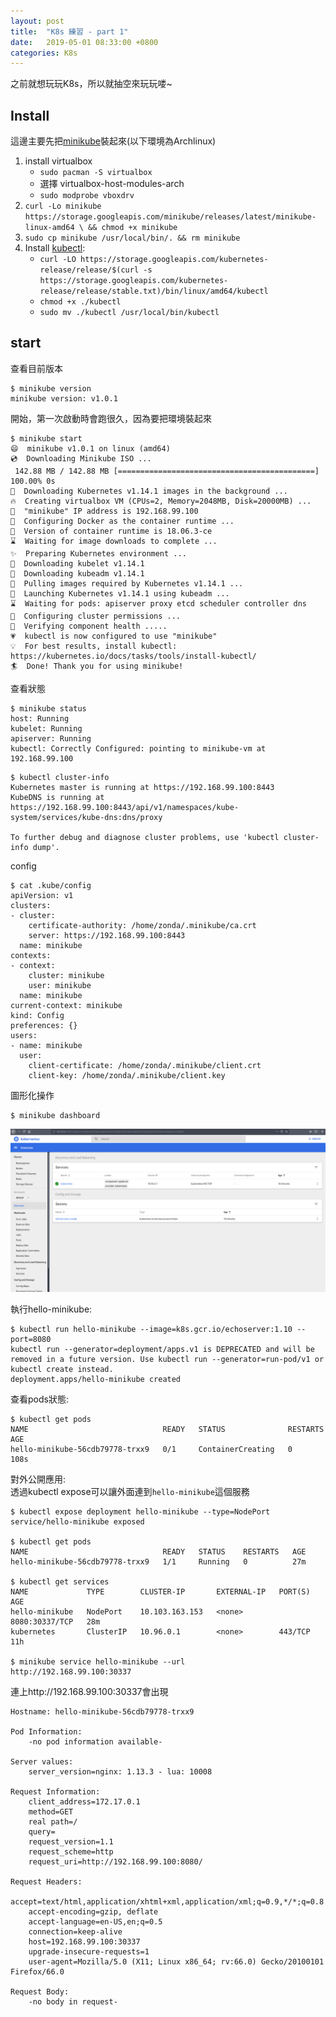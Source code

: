 ```yaml
---
layout: post
title:  "K8s 練習 - part 1"
date:   2019-05-01 08:33:00 +0800
categories: K8s
---
```

之前就想玩玩K8s，所以就抽空來玩玩喽~  

## Install

這邊主要先把[minikube][install_minikube]裝起來(以下環境為Archlinux)

1. install virtualbox  
    * `sudo pacman -S virtualbox`
    * 選擇 virtualbox-host-modules-arch
    * `sudo modprobe vboxdrv`
2. `curl -Lo minikube https://storage.googleapis.com/minikube/releases/latest/minikube-linux-amd64 \
  && chmod +x minikube`  
3. `sudo cp minikube /usr/local/bin/. && rm minikube`  
4. Install [kubectl][install_kubectl]:
    * `curl -LO https://storage.googleapis.com/kubernetes-release/release/$(curl -s https://storage.googleapis.com/kubernetes-release/release/stable.txt)/bin/linux/amd64/kubectl `
    * `chmod +x ./kubectl`  
    * `sudo mv ./kubectl /usr/local/bin/kubectl`


## start

查看目前版本  

```text
$ minikube version
minikube version: v1.0.1
```

開始，第一次啟動時會跑很久，因為要把環境裝起來  

```text
$ minikube start
😄  minikube v1.0.1 on linux (amd64)
💿  Downloading Minikube ISO ...
 142.88 MB / 142.88 MB [============================================] 100.00% 0s
🤹  Downloading Kubernetes v1.14.1 images in the background ...
🔥  Creating virtualbox VM (CPUs=2, Memory=2048MB, Disk=20000MB) ...
📶  "minikube" IP address is 192.168.99.100
🐳  Configuring Docker as the container runtime ...
🐳  Version of container runtime is 18.06.3-ce
⌛  Waiting for image downloads to complete ...
✨  Preparing Kubernetes environment ...
💾  Downloading kubelet v1.14.1
💾  Downloading kubeadm v1.14.1
🚜  Pulling images required by Kubernetes v1.14.1 ...
🚀  Launching Kubernetes v1.14.1 using kubeadm ... 
⌛  Waiting for pods: apiserver proxy etcd scheduler controller dns
🔑  Configuring cluster permissions ...
🤔  Verifying component health .....
💗  kubectl is now configured to use "minikube"
💡  For best results, install kubectl: https://kubernetes.io/docs/tasks/tools/install-kubectl/
🏄  Done! Thank you for using minikube!
```

查看狀態  

```text
$ minikube status
host: Running
kubelet: Running
apiserver: Running
kubectl: Correctly Configured: pointing to minikube-vm at 192.168.99.100
```

```text
$ kubectl cluster-info
Kubernetes master is running at https://192.168.99.100:8443
KubeDNS is running at https://192.168.99.100:8443/api/v1/namespaces/kube-system/services/kube-dns:dns/proxy

To further debug and diagnose cluster problems, use 'kubectl cluster-info dump'.
```

config  

```text
$ cat .kube/config 
apiVersion: v1
clusters:
- cluster:
    certificate-authority: /home/zonda/.minikube/ca.crt
    server: https://192.168.99.100:8443
  name: minikube
contexts:
- context:
    cluster: minikube
    user: minikube
  name: minikube
current-context: minikube
kind: Config
preferences: {}
users:
- name: minikube
  user:
    client-certificate: /home/zonda/.minikube/client.crt
    client-key: /home/zonda/.minikube/client.key
```

圖形化操作  

```text
$ minikube dashboard
```

![](/assets\images\2019-05-01-K8s-exercise_part_1\k8s_dashboard.png)

執行hello-minikube:  

```text
$ kubectl run hello-minikube --image=k8s.gcr.io/echoserver:1.10 --port=8080
kubectl run --generator=deployment/apps.v1 is DEPRECATED and will be removed in a future version. Use kubectl run --generator=run-pod/v1 or kubectl create instead.
deployment.apps/hello-minikube created
```

查看pods狀態:  

```text
$ kubectl get pods
NAME                              READY   STATUS              RESTARTS   AGE
hello-minikube-56cdb79778-trxx9   0/1     ContainerCreating   0          108s
```

對外公開應用:  
透過kubectl expose可以讓外面連到`hello-minikube`這個服務  

```text
$ kubectl expose deployment hello-minikube --type=NodePort
service/hello-minikube exposed

$ kubectl get pods
NAME                              READY   STATUS    RESTARTS   AGE
hello-minikube-56cdb79778-trxx9   1/1     Running   0          27m

$ kubectl get services
NAME             TYPE        CLUSTER-IP       EXTERNAL-IP   PORT(S)          AGE
hello-minikube   NodePort    10.103.163.153   <none>        8080:30337/TCP   28m
kubernetes       ClusterIP   10.96.0.1        <none>        443/TCP          11h

$ minikube service hello-minikube --url
http://192.168.99.100:30337
```

連上http://192.168.99.100:30337會出現  

```text
Hostname: hello-minikube-56cdb79778-trxx9

Pod Information:
	-no pod information available-

Server values:
	server_version=nginx: 1.13.3 - lua: 10008

Request Information:
	client_address=172.17.0.1
	method=GET
	real path=/
	query=
	request_version=1.1
	request_scheme=http
	request_uri=http://192.168.99.100:8080/

Request Headers:
	accept=text/html,application/xhtml+xml,application/xml;q=0.9,*/*;q=0.8
	accept-encoding=gzip, deflate
	accept-language=en-US,en;q=0.5
	connection=keep-alive
	host=192.168.99.100:30337
	upgrade-insecure-requests=1
	user-agent=Mozilla/5.0 (X11; Linux x86_64; rv:66.0) Gecko/20100101 Firefox/66.0

Request Body:
	-no body in request-
```



[install_minikube]:https://kubernetes.io/docs/tasks/tools/install-minikube/  
[install_kubectl]:https://kubernetes.io/docs/tasks/tools/install-kubectl/  